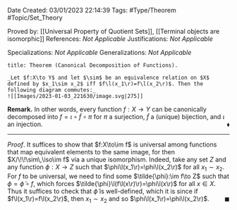 <div class="topSpace"></div>

Date Created: 03/01/2023 22:14:39
Tags: #Type/Theorem #Topic/Set_Theory

Proved by: [[Universal Property of Quotient Sets]], [[Terminal objects are isomorphic]]
References: _Not Applicable_
Justifications: _Not Applicable_

Specializations: _Not Applicable_
Generalizations: _Not Applicable_

``` ad-Theorem
title: Theorem (Canonical Decomposition of Functions).

_Let $f:X\to Y$ and let $\sim$ be an equivalence relation on $X$ defined by $x_1\sim x_2$ iff $f\l(x_1\r)=f\l(x_2\r)$. Then the following diagram commutes:_
![[Images/2023-01-03_221630/image.svg|275]]

```

**Remark.** In other words, every function $f:X\to Y$ can be canonically decomposed into $f=\iota\circ\tilde{f}\circ\pi$ for $\pi$ a surjection, $\tilde{f}$ a (unique) bijection, and $\iota$ an injection.<span style="float:right;">$\blacklozenge$</span>

---

_Proof_. It suffices to show that $f:X\to\im f$ is universal among functions that map equivalent elements to the same image, for then $X/\!\!\sim\,\iso\im f$ via a unique isomorphism. Indeed, take any set $Z$ and any function $\phi:X\to Z$ such that $\phi\l(x_1\r)=\phi\l(x_2\r)$ for all $x_1\sim x_2$. For $f$ to be universal, we need to find some $\tilde{\phi}:\im f\to Z$ such that $\phi=\tilde{\phi}\circ f$, which forces $\tilde{\phi}\l(f\l(x\r)\r)=\phi\l(x\r)$ for all $x\in X$. Thus it suffices to check that $\tilde{\phi}$ is well-defined, which it is since if $f\l(x_1\r)=f\l(x_2\r)$, then $x_1\sim x_2$ and so $\phi\l(x_1\r)=\phi\l(x_2\r)$.<span style="float:right;">$\blacksquare$</span>
